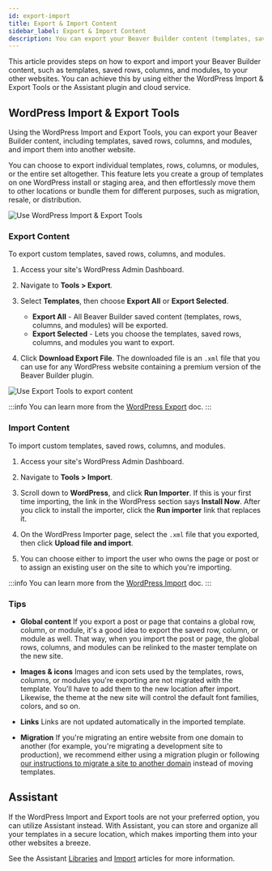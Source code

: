 ```yaml
---
id: export-import
title: Export & Import Content
sidebar_label: Export & Import Content
description: You can export your Beaver Builder content (templates, saved rows, columns, and modules) and import them into another site – or give them to clients, or sell them.
---
```


This article provides steps on how to export and import your Beaver Builder content, such as templates, saved rows, columns, and modules, to your other websites. You can achieve this by using either the WordPress Import & Export Tools or the Assistant plugin and cloud service.

## WordPress Import & Export Tools

Using the WordPress Import and Export Tools, you can export your Beaver Builder content, including templates, saved rows, columns, and modules, and import them into another website.

You can choose to export individual templates, rows, columns, or modules, or the entire set altogether. This feature lets you create a group of templates on one WordPress install or staging area, and then effortlessly move them to other locations or bundle them for different purposes, such as migration, resale, or distribution.

![Use WordPress Import & Export Tools](/img/beaver-builder/settings--import-export-content--1.jpg)

### Export Content

To export custom templates, saved rows, columns, and modules.

1. Access your site's WordPress Admin Dashboard.

2. Navigate to **Tools > Export**.

3. Select **Templates**, then choose **Export All** or **Export Selected**.

   - **Export All** - All Beaver Builder saved content (templates, rows, columns, and modules) will be exported.
   - **Export Selected** - Lets you choose the templates, saved rows, columns, and modules you want to export.

4. Click **Download Export File**.
   The downloaded file is an `.xml` file that you can use for any WordPress website containing a premium version of the Beaver Builder plugin.

![Use Export Tools to export content](/img/beaver-builder/settings--import-export-content--2.jpg)

:::info
You can learn more from the [WordPress Export](https://wordpress.org/support/article/tools-export-screen/) doc.
:::

### Import Content

To import custom templates, saved rows, columns, and modules.

1. Access your site's WordPress Admin Dashboard.

2. Navigate to **Tools > Import**.

3. Scroll down to **WordPress**, and click **Run Importer**.
   If this is your first time importing, the link in the WordPress section says **Install Now**. After you click to install the importer, click the **Run importer** link that replaces it.

4. On the WordPress Importer page, select the `.xml` file that you exported, then click **Upload file and import**.

5. You can choose either to import the user who owns the page or post or to assign an existing user on the site to which you're importing.

:::info
You can learn more from the [WordPress Import](https://wordpress.org/support/article/tools-import-screen/) doc.
:::

### Tips

- **Global content**
  If you export a post or page that contains a global row, column, or module, it's a good idea to export the saved row, column, or module as well. That way, when you import the post or page, the global rows, columns, and modules can be relinked to the master template on the new site.

- **Images & icons**
  Images and icon sets used by the templates, rows, columns, or modules you're exporting are not migrated with the template. You'll have to add them to the new location after import. Likewise, the theme at the new site will control the default font families, colors, and so on.

- **Links**
  Links are not updated automatically in the imported template.

- **Migration**
  If you're migrating an entire website from one domain to another (for example, you're migrating a development site to production), we recommend either using a migration plugin or following [our instructions to migrate a site to another domain](advanced/migrate.md) instead of moving templates.

## Assistant

If the WordPress Import and Export tools are not your preferred option, you can utilize Assistant instead. With Assistant, you can store and organize all your templates in a secure location, which makes importing them into your other websites a breeze.

See the Assistant [Libraries](/assistant/plugin/apps/libraries) and [Import](/assistant/plugin/apps/libraries#import-content) articles for more information.
